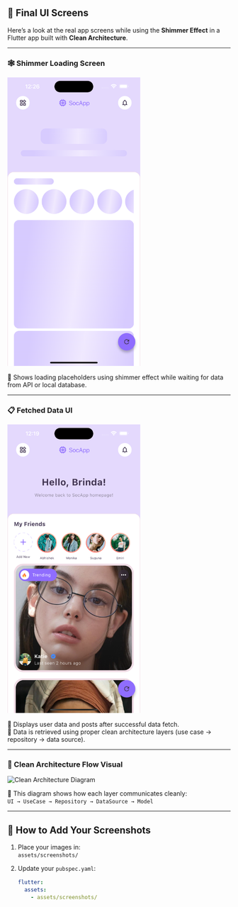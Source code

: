 ## 🎯 Final UI Screens

Here’s a look at the real app screens while using the **Shimmer Effect** in a Flutter app built with **Clean Architecture**.

---

### 🕸️ Shimmer Loading Screen

<img src="assets/screenshots/shimmerLoading.png" alt="Shimmer Loading" width="300"/>

🔹 Shows loading placeholders using shimmer effect while waiting for data from API or local database.

---

### 📋 Fetched Data UI

<img src="assets/screenshots/loadedState.png" alt="Loaded Data UI" width="300"/>

🔹 Displays user data and posts after successful data fetch.  
🔹 Data is retrieved using proper clean architecture layers (use case → repository → data source).

---

### 🔄 Clean Architecture Flow Visual

<img src="assets/screenshots/clean_architecture_flow.png" alt="Clean Architecture Diagram" width="500"/>

🧠 This diagram shows how each layer communicates cleanly:  
`UI → UseCase → Repository → DataSource → Model`

---

## 📸 How to Add Your Screenshots

1. Place your images in:  
   `assets/screenshots/`

2. Update your `pubspec.yaml`:
   ```yaml
   flutter:
     assets:
       - assets/screenshots/
